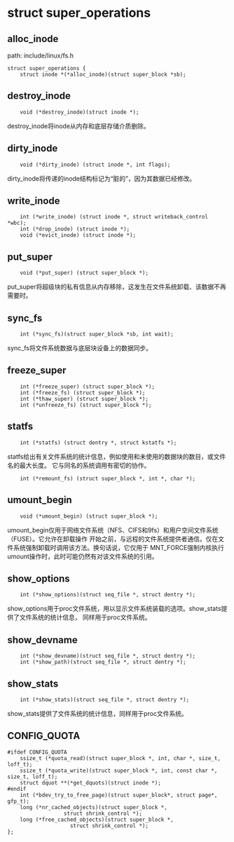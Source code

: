 struct super_operations
========================================

alloc_inode
----------------------------------------

path: include/linux/fs.h
```
struct super_operations {
    struct inode *(*alloc_inode)(struct super_block *sb);
```

destroy_inode
----------------------------------------

```
    void (*destroy_inode)(struct inode *);
```

destroy_inode将inode从内存和底层存储介质删除。

dirty_inode
----------------------------------------

```
    void (*dirty_inode) (struct inode *, int flags);
```

dirty_inode将传递的inode结构标记为“脏的”，因为其数据已经修改。

write_inode
----------------------------------------

```
    int (*write_inode) (struct inode *, struct writeback_control *wbc);
    int (*drop_inode) (struct inode *);
    void (*evict_inode) (struct inode *);
```

put_super
----------------------------------------

```
    void (*put_super) (struct super_block *);
```

put_super将超级块的私有信息从内存移除，这发生在文件系统卸载、该数据不再需要时。

sync_fs
----------------------------------------

```
    int (*sync_fs)(struct super_block *sb, int wait);
```

sync_fs将文件系统数据与底层块设备上的数据同步。

freeze_super
----------------------------------------

```
    int (*freeze_super) (struct super_block *);
    int (*freeze_fs) (struct super_block *);
    int (*thaw_super) (struct super_block *);
    int (*unfreeze_fs) (struct super_block *);
```

statfs
----------------------------------------

```
    int (*statfs) (struct dentry *, struct kstatfs *);
```

statfs给出有关文件系统的统计信息，例如使用和未使用的数据块的数目，或文件名的最大长度。
它与同名的系统调用有密切的协作。

```
    int (*remount_fs) (struct super_block *, int *, char *);
```

umount_begin
----------------------------------------

```
    void (*umount_begin) (struct super_block *);
```

umount_begin仅用于网络文件系统（NFS、CIFS和9fs）和用户空间文件系统（FUSE）。它允许在卸载操作
开始之前，与远程的文件系统提供者通信。仅在文件系统强制卸载时调用该方法。换句话说，它仅用于
MNT_FORCE强制内核执行umount操作时，此时可能仍然有对该文件系统的引用。

show_options
----------------------------------------

```
    int (*show_options)(struct seq_file *, struct dentry *);
```

show_options用于proc文件系统，用以显示文件系统装载的选项。show_stats提供了文件系统的统计信息，
同样用于proc文件系统。

show_devname
----------------------------------------

```
    int (*show_devname)(struct seq_file *, struct dentry *);
    int (*show_path)(struct seq_file *, struct dentry *);
```

show_stats
----------------------------------------

```
    int (*show_stats)(struct seq_file *, struct dentry *);
```

show_stats提供了文件系统的统计信息，同样用于proc文件系统。

CONFIG_QUOTA
----------------------------------------

```
#ifdef CONFIG_QUOTA
    ssize_t (*quota_read)(struct super_block *, int, char *, size_t, loff_t);
    ssize_t (*quota_write)(struct super_block *, int, const char *, size_t, loff_t);
    struct dquot **(*get_dquots)(struct inode *);
#endif
    int (*bdev_try_to_free_page)(struct super_block*, struct page*, gfp_t);
    long (*nr_cached_objects)(struct super_block *,
                  struct shrink_control *);
    long (*free_cached_objects)(struct super_block *,
                    struct shrink_control *);
};
```